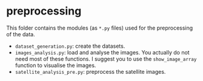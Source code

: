 # preprocessing

This folder contains the modules (as <code>*.py</code> files) used for the preprocessing of the data.

- <code>dataset_generation.py</code>: create the datasets.
- <code>images_analysis.py</code>: load and analyse the images. You actually do not need most of these functions. I suggest you to use the <code>show_image_array</code> function to visualise the images.
- <code>satellite_analysis_pre.py</code>: preprocess the satellite images.